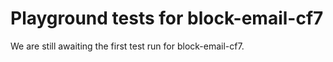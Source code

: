 # Playground tests for block-email-cf7
We are still awaiting the first test run for block-email-cf7.
